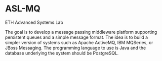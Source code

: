 ASL-MQ
======

ETH Advanced Systems Lab

The goal is to develop a message passing middleware platform supporting persistent queues and a 
simple message format. The idea is to build a simpler version of systems such as Apache ActiveMQ, IBM 
MQSeries, or JBoss Messaging. The programming language to use is Java and the database underlying 
the system should be PostgreSQL. 
